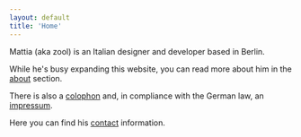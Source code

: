 ```yaml
---
layout: default
title: 'Home'
---
```


<p class="h2">
Mattia (aka zool) is an Italian designer and developer based in Berlin.
</p>

While he's busy expanding this website, you can read more about him in the [about](about) section.

There is also a [colophon](colophon) and, in compliance with the German law, an [impressum](impressum).

Here you can find his [contact](contact) information.

